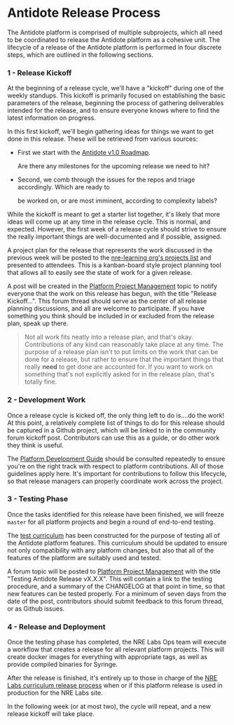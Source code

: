 # Antidote Release Process

The Antidote platform is comprised of multiple subprojects, which all need to be coordinated to release the Antidote platform as a cohesive unit. The lifecycle of a release of the Antidote platform is performed in four discrete steps, which are outlined in the following sections.

### 1 - Release Kickoff

At the beginning of a release cycle, we'll have a "kickoff" during one of the weekly standups. This kickoff is primarily focused on establishing the basic parameters of the release, beginning the process of gathering deliverables intended for the release, and to ensure everyone knows where to find the latest information on progress.

In this first kickoff, we'll begin gathering ideas for things we want to get done in this release. These will be retrieved from various sources:

* First we start with the [Antidote v1.0 Roadmap](https://github.com/nre-learning/proposals/blob/master/antidote-v1.0/roadmap.md).

  Are there any milestones for the upcoming release we need to hit?

* Second, we comb through the issues for the repos and triage accordingly. Which are ready to

  be worked on, or are most imminent, according to complexity labels?

While the kickoff is meant to get a starter list together, it's likely that more ideas will come up at any time in the release cycle. This is normal, and expected. However, the first week of a release cycle should strive to ensure the really important things are well-documented and if possible, assigned.

A project plan for the release that represents the work discussed in the previous week will be posted to the [nre-learning org's projects list](https://github.com/orgs/nre-learning/projects) and presented to attendees. This is a kanban-board style project planning tool that allows all to easily see the state of work for a given release.

A post will be created in the [Platform Project Management](https://community.networkreliability.engineering/c/platform-project-management) topic to notify everyone that the work on this release has begun, with the title "Release Kickoff...". This forum thread should serve as the center of all release planning discussions, and all are welcome to participate. If you have something you think should be included in or excluded from the release plan, speak up there.

> Not all work fits neatly into a release plan, and that's okay. Contributions of any kind can reasonably take place at any time. The purpose of a release plan isn't to put limits on the work that can be done for a release, but rather to ensure that the important things that really **need** to get done are accounted for. If you want to work on something that's not explicitly asked for in the release plan, that's totally fine.

### 2 - Development Work

Once a release cycle is kicked off, the only thing left to do is....do the work! At this point, a relatively complete list of things to do for this release should be captured in a Github project, which will be linked to in the community forum kickoff post. Contributors can use this as a guide, or do other work they think is useful.

The [Platform Development Guide](./) should be consulted repeatedly to ensure you're on the right track with respect to platform contributions. All of those guidelines apply here. It's important for contributions to follow this lifecycle, so that release managers can properly coordinate work across the project.

### 3 - Testing Phase

Once the tasks identified for this release have been finished, we will freeze `master` for all platform projects and begin a round of end-to-end testing.

The [test curriculum](https://github.com/nre-learning/antidote-test-curriculum) has been constructed for the purpose of testing all of the Antidote platform features. This curriculum should be updated to ensure not only compatibility with any platform changes, but also that all of the features of the platform are suitably used and tested.

A forum topic will be posted to [Platform Project Management](https://community.networkreliability.engineering/c/platform-project-management) with the title "Testing Antidote Release vX.X.X". This will contain a link to the testing procedure, and a summary of the CHANGELOG at that point in time, so that new features can be tested properly. For a minimum of seven days from the date of the post, contributors should submit feedback to this forum thread, or as Github issues.

### 4 - Release and Deployment

Once the testing phase has completed, the NRE Labs Ops team will execute a workflow that creates a release for all relevant platform projects. This will create docker images for everything with appropriate tags, as well as provide compiled binaries for Syringe.

After the release is finished, it's entirely up to those in charge of the [NRE Labs curriculum release process](../../creating-contributing/curriculum-release-process.md) when or if this platform release is used in production for the NRE Labs site.

In the following week \(or at most two\), the cycle will repeat, and a new release kickoff will take place.

